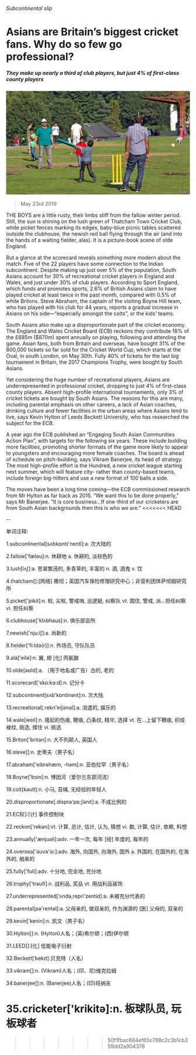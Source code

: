 ###### Subcontinental slip

# Asians are Britain’s biggest cricket fans. Why do so few go professional? 

##### They make up nearly a third of club players, but just 4% of first-class county players 

![image](images/20190525_BRP001_0.jpg) 

> May 23rd 2019 

THE BOYS are a little rusty, their limbs stiff from the fallow winter period. Still, the sun is shining on the lush green of Thatcham Town Cricket Club, white picket fences marking its edges, baby-blue picnic tables scattered outside the clubhouse, the newish red ball flying through the air (and into the hands of a waiting fielder, alas). It is a picture-book scene of olde England. 

But a glance at the scorecard reveals something more modern about the match. Five of the 22 players have some connection to the Indian subcontinent. Despite making up just over 5% of the population, South Asians account for 30% of recreational cricket players in England and Wales, and just under 30% of club players. According to Sport England, which funds and promotes sports, 2.6% of British Asians claim to have played cricket at least twice in the past month, compared with 0.5% of white Britons. Steve Abraham, the captain of the visiting Boyne Hill team, who has played with his club for 44 years, reports a gradual increase in Asians on his side—“especially amongst the colts”, or the kids’ teams. 

South Asians also make up a disproportionate part of the cricket economy. The England and Wales Cricket Board (ECB) reckons they contribute 18% of the £685m ($870m) spent annually on playing, following and attending the game. Asian fans, both from Britain and overseas, have bought 31% of the 800,000 tickets so far sold for the Cricket World Cup, which starts at the Oval, in south London, on May 30th. Fully 40% of tickets for the last big tournament in Britain, the 2017 Champions Trophy, were bought by South Asians. 

Yet considering the huge number of recreational players, Asians are underrepresented in professional cricket, dropping to just 4% of first-class county players. Absent high-profile international tournaments, only 3% of cricket tickets are bought by South Asians. The reasons for this are many, including parental emphasis on other careers, a lack of Asian coaches, drinking culture and fewer facilities in the urban areas where Asians tend to live, says Kevin Hylton of Leeds Beckett University, who has researched the subject for the ECB. 

A year ago the ECB published an “Engaging South Asian Communities Action Plan”, with targets for the following six years. These include building more facilities, promoting shorter formats of the game more likely to appeal to youngsters and encouraging more female coaches. The board is ahead of schedule on pitch-building, says Vikram Banerjee, its head of strategy. The most high-profile effort is the Hundred, a new cricket league starting next summer, which will feature city- rather than county-based teams, include foreign big-hitters and use a new format of 100 balls a side. 

The moves have been a long time coming—the ECB commissioned research from Mr Hylton as far back as 2015. “We want this to be done properly,” says Mr Banerjee. “It is core business…If one-third of our cricketers are from South Asian backgrounds then this is who we are.” 
<<<<<<< HEAD

-- 

 单词注释:

1.subcontinental[sʌbkɒntɪ'nentl]:a. 次大陆的 

2.fallow['fælәu]:n. 休耕地 a. 休耕的, 淡棕色的 

3.lush[lʌʃ]:a. 苍翠繁茂的, 多青草的, 丰富的 n. 酒, 酒鬼 v. 饮 

4.thatcham[]:[网络] 撒彻；英国汽车保险修理研究中心；非营利团体萨彻姆研究所 

5.picket['pikit]:n. 桩, 尖桩, 警戒哨, 巡逻艇, 纠察队 vt. 围住, 警戒, 派...担任纠察 vi. 担任纠察 

6.clubhouse['klʌbhaus]:n. 俱乐部会所 

7.newish['nju:iʃ]:a. 尚新的 

8.fielder['fi:ldә(r)]:n. 外场员, 守队队员 

9.ala['eilә]:n. 翼, 翅 [化] 丙氨酸 

10.olde[əʊld]:a. （用于地名或广告）古的, 老的 

11.scorecard['skɒ:kɑ:d]:n. 记分卡 

12.subcontinent[sʌb'kɒntinәnt]:n. 次大陆 

13.recreational[.rekri'eiʃәnәl]:a. 消遣的, 娱乐的 

14.wale[weil]:n. 隆起的伤痕, 鞭痕, 凸条纹, 精华, 选择 vt. 在...上留下鞭痕, 织成棱纹, 挑选, 撑住 vi. 挑选 

15.Briton['britәn]:n. 大不列颠人, 英国人 

16.steve[]:n. 史蒂夫（男子名） 

17.abraham['eibrәhæm, -hәm]:n. 亚伯拉罕（男子名） 

18.Boyne['bɔin]:n. 博因河（爱尔兰东部河流） 

19.colt[kәult]:n. 小马, 苔绳, 无经验的年轻人 

20.disproportionate[.disprә'pɒ:ʃәnit]:a. 不成比例的 

21.ECB[]:[计] 事件控制块 

22.reckon['rekәn]:vt. 计算, 总计, 估计, 认为, 猜想 vi. 数, 计算, 估计, 依赖, 料想 

23.annually['ænjuәli]:adv. 一年一次, 每年 [经] 年度的, 每年的 

24.oversea['әuvә'si:]:adv. 海外, 向国外, 向海外, 国外 a. 外国的, 在国外的, 在海外的, 舶来的 

25.fully['fuli]:adv. 十分地, 完全地, 充分地 

26.trophy['trәufi]:n. 战利品, 奖品 vt. 用战利品装饰 

27.underrepresented['ʌndә,repri'zentid]:a. 未被充分代表的 

28.parental[pә'rentәl]:a. 父母亲的, 做双亲的, 作为渊源的 [医] 父母的, 双亲的 

29.kevin['kenin]:n. 凯文（男子名） 

30.Hylton[]:n. (Hylton)人名；(英)希尔顿；(西)伊尔顿 

31.LEED[]:[化] 低能电子衍射 

32.Beckett[ˈbekɪt]:贝克特（人名） 

33.vikram[]:n. (Vikram)人名；(印、尼)维克拉姆 

34.banerjee[]:n. (Banerjee)人名；(印)班纳吉 

35.cricketer['krikitә]:n. 板球队员, 玩板球者 
=======
>>>>>>> 50f1fbac684ef65c788c2c3b1cb359dd2a904378

